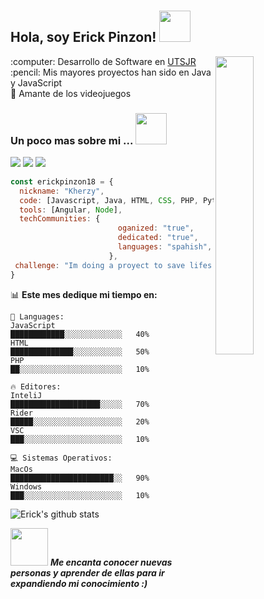 # 

<h2> Hola, soy Erick Pinzon! <img src="https://media.giphy.com/media/mGcNjsfWAjY5AEZNw6/giphy.gif" width="50"></h2>
<img align="right" src="https://media.giphy.com/media/VbnUQpnihPSIgIXuZv/giphy-downsized.gif" width="35%">
:computer: Desarrollo de Software en <a href="http://www.utsjr.edu.mx">UTSJR</a><br>
:pencil: Mis mayores proyectos han sido en Java y JavaScript<br>
🔌 Amante de los videojuegos


### Un poco mas sobre mi ... <img src="https://media.giphy.com/media/VgCDAzcKvsR6OM0uWg/giphy.gif" width="50"> 

[<img src="https://img.icons8.com/fluent/48/000000/instagram-new.png"/>](https://www.instagram.com/erick_pinz0n/)
[<img src="https://img.icons8.com/color/48/000000/facebook.png"/>](https://www.facebook.com/erickpinz0n/)
[<img src="https://img.icons8.com/color/48/000000/spotify--v1.png"/>](https://open.spotify.com/user/12153139960?si=a39367fcf58b4b81)

```javascript
const erickpinzon18 = {
  nickname: "Kherzy",
  code: [Javascript, Java, HTML, CSS, PHP, Python,Typescript],
  tools: [Angular, Node],
  techCommunities: {
                        oganized: "true",
                        dedicated: "true",
                        languages: "spahish", "intermediate-english"
                      },
 challenge: "Im doing a proyect to save lifes with fall prediction"
}
```


📊 **Este mes dedique mi tiempo en:** 

```text
💬 Languages: 
JavaScript                   ████████████░░░░░░░░░░░░░   40% 
HTML                         ██████████████░░░░░░░░░░░   50% 
PHP                          ██░░░░░░░░░░░░░░░░░░░░░░░   10% 

🔥 Editores: 
InteliJ                      ████████████████████░░░░░   70% 
Rider                        █████░░░░░░░░░░░░░░░░░░░░   20% 
VSC                          ███░░░░░░░░░░░░░░░░░░░░░░   10%

💻 Sistemas Operativos: 
MacOs                        ███████████████████████░░   90%
Windows                      ███░░░░░░░░░░░░░░░░░░░░░░   10%
```

![Erick's github stats](https://github-readme-stats.vercel.app/api?username=erickpinzon18&show_icons=true&title_color=fff&icon_color=79ff97&text_color=9f9f9f&bg_color=151515)

<img src="https://media.giphy.com/media/LnQjpWaON8nhr21vNW/giphy.gif" width="60"> <em><b>Me encanta conocer nuevas personas y aprender de ellas para ir expandiendo mi conocimiento :)</em>
